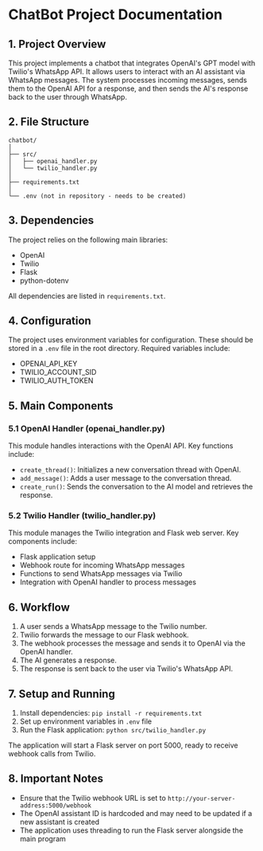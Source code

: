 # ChatBot Project Documentation

## 1. Project Overview

This project implements a chatbot that integrates OpenAI's GPT model with Twilio's WhatsApp API. It allows users to interact with an AI assistant via WhatsApp messages. The system processes incoming messages, sends them to the OpenAI API for a response, and then sends the AI's response back to the user through WhatsApp.

## 2. File Structure

```
chatbot/
│
├── src/
│   ├── openai_handler.py
│   └── twilio_handler.py
│
├── requirements.txt
│
└── .env (not in repository - needs to be created)
```

## 3. Dependencies

The project relies on the following main libraries:
- OpenAI
- Twilio
- Flask
- python-dotenv

All dependencies are listed in `requirements.txt`.

## 4. Configuration

The project uses environment variables for configuration. These should be stored in a `.env` file in the root directory. Required variables include:
- OPENAI_API_KEY
- TWILIO_ACCOUNT_SID
- TWILIO_AUTH_TOKEN

## 5. Main Components

### 5.1 OpenAI Handler (openai_handler.py)

This module handles interactions with the OpenAI API. Key functions include:

- `create_thread()`: Initializes a new conversation thread with OpenAI.
- `add_message()`: Adds a user message to the conversation thread.
- `create_run()`: Sends the conversation to the AI model and retrieves the response.

### 5.2 Twilio Handler (twilio_handler.py)

This module manages the Twilio integration and Flask web server. Key components include:

- Flask application setup
- Webhook route for incoming WhatsApp messages
- Functions to send WhatsApp messages via Twilio
- Integration with OpenAI handler to process messages

## 6. Workflow

1. A user sends a WhatsApp message to the Twilio number.
2. Twilio forwards the message to our Flask webhook.
3. The webhook processes the message and sends it to OpenAI via the OpenAI handler.
4. The AI generates a response.
5. The response is sent back to the user via Twilio's WhatsApp API.

## 7. Setup and Running

1. Install dependencies: `pip install -r requirements.txt`
2. Set up environment variables in `.env` file
3. Run the Flask application: `python src/twilio_handler.py`

The application will start a Flask server on port 5000, ready to receive webhook calls from Twilio.

## 8. Important Notes

- Ensure that the Twilio webhook URL is set to `http://your-server-address:5000/webhook`
- The OpenAI assistant ID is hardcoded and may need to be updated if a new assistant is created
- The application uses threading to run the Flask server alongside the main program

